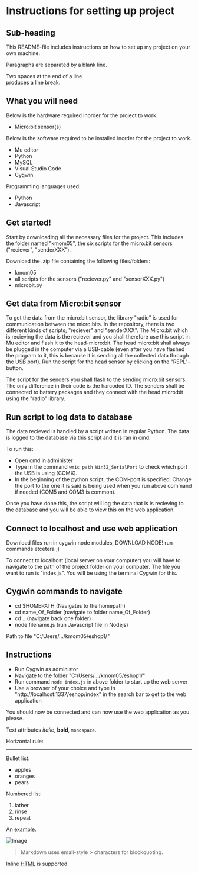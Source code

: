 Instructions for setting up project
=======

## Sub-heading

This README-file includes instructions on how to set up my project on your own machine. 

Paragraphs are separated
by a blank line.

Two spaces at the end of a line  
produces a line break.

## What you will need 

Below is the hardware required inorder for the project to work.

  * Micro:bit sensor(s)
 
Below is the software required to be installed inorder for the project to work.

  * Mu editor
  * Python
  * MySQL
  * Visual Studio Code
  * Cygwin

Programming languages used:

  * Python
  * Javascript


## Get started!

Start by downloading all the necessary files for the project. This includes the folder named "kmom05", the six scripts for the micro:bit sensors ("reciever", "senderXXX").

Download the .zip file containing the following files/folders:

  * kmom05
  * all scripts for the sensors ("reciever.py" and "sensorXXX.py")
  * microbit.py



## Get data from Micro:bit sensor 

To get the data from the micro:bit sensor, the library "radio" is used for communication between the micro:bits. 
In the repository, there is two different kinds of scripts; "reciever" and "senderXXX". The Micro:bit which is recieving the data is the reciever and you shall therefore use this script in Mu editor and flash it to the head-micro:bit. 
The head micro:bit shall always be plugged in the computer via a USB-cable (even after you have flashed the program to it, this is because it is sending all the collected data through the USB port).
Run the script for the head sensor by clicking on the "REPL"-button.  

The script for the senders you shall flash to the sending micro:bit sensors. The only difference in their code is the harcoded ID. The senders shall be connected to battery packages and they connect with the head micro:bit using the "radio" library. 



## Run script to log data to database 

The data recieved is handled by a script written in regular Python. The data is logged to the database via this script and it is ran in cmd. 

To run this:

  * Open cmd in administer
  * Type in the command `wmic path Win32_SerialPort` to check which port the USB is using (COMX).
  * In the beginning of the python script, the COM-port is specified. Change the port to the one it is said is being used when you run above command if needed (COM5 and COM3 is common).

Once you have done this, the script will log the data that is is recieving to the database and you will be able to view this on the web application. 


## Connect to localhost and use web application

Download files
run in cygwin
node modules, DOWNLOAD NODE! run commands etcetera ;)

To connect to localhost (local server on your computer) you will have to navigate to the path of the project folder on your computer. The file you want to run is "index.js".
You will be using the terminal Cygwin for this. 

Cygwin commands to navigate 
---
  * cd $HOMEPATH
  (Navigates to the homepath)
  * cd name_Of_Folder
  (navigate to folder name_Of_Folder)
  * cd ..
  (navigate back one folder)
  * node filename.js
  (run Javascript file in Nodejs)

Path to file "C:/Users/.../kmom05/eshop1/"


Instructions
---

  * Run Cygwin as administor
  * Navigate to the folder "C:/Users/.../kmom05/eshop1/"
  * Run command `node index.js` in above folder to start up the web server
  * Use a browser of your choice and type in "http://localhost:1337/eshop/index" in the search bar to get to the web application

You should now be connected and can now use the web application as you please.



Text attributes _italic_, 
**bold**, `monospace`.

Horizontal rule:

---

Bullet list:

  * apples
  * oranges
  * pears

Numbered list:

  1. lather
  2. rinse
  3. repeat

An [example](http://example.com).

![Image](Icon-pictures.png "icon")

> Markdown uses email-style > characters for blockquoting.

Inline <abbr title="Hypertext Markup Language">HTML</abbr> is supported.